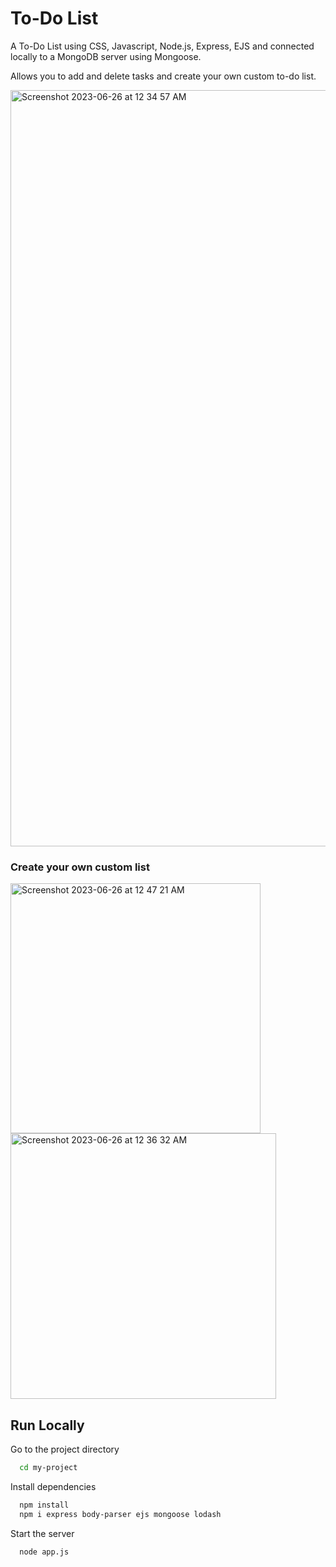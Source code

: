 # To-Do List

A To-Do List using CSS, Javascript, Node.js, Express, EJS and connected locally to a MongoDB server using Mongoose.

Allows you to add and delete tasks and create your own custom to-do list.

<img width="1210" alt="Screenshot 2023-06-26 at 12 34 57 AM" src="https://github.com/S-196/Repo/assets/94747201/85f1ebdd-c6d1-4c0b-a8ad-5da0f2b9da71">

### Create your own custom list

<img width="400" alt="Screenshot 2023-06-26 at 12 47 21 AM" src="https://github.com/S-196/Repo/assets/94747201/f09719b1-6d43-44f1-910e-3fdc28c4cde7">    <img width="425" alt="Screenshot 2023-06-26 at 12 36 32 AM" src="https://github.com/S-196/Repo/assets/94747201/1bc1ad65-5dc5-4048-968c-73eabf6dc1d0">



## Run Locally

Go to the project directory

```bash
  cd my-project
```

Install dependencies

```bash
  npm install
  npm i express body-parser ejs mongoose lodash
```

Start the server

```bash
  node app.js
```

